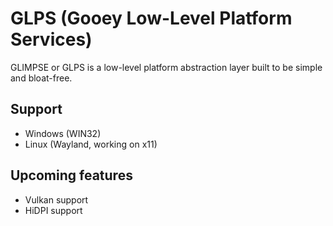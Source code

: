# GLPS (Gooey Low-Level Platform Services)

GLIMPSE or GLPS is a low-level platform abstraction layer built to be simple and bloat-free. 

## Support 

- Windows (WIN32)
- Linux (Wayland, working on x11)

## Upcoming features

- Vulkan support
- HiDPI support
